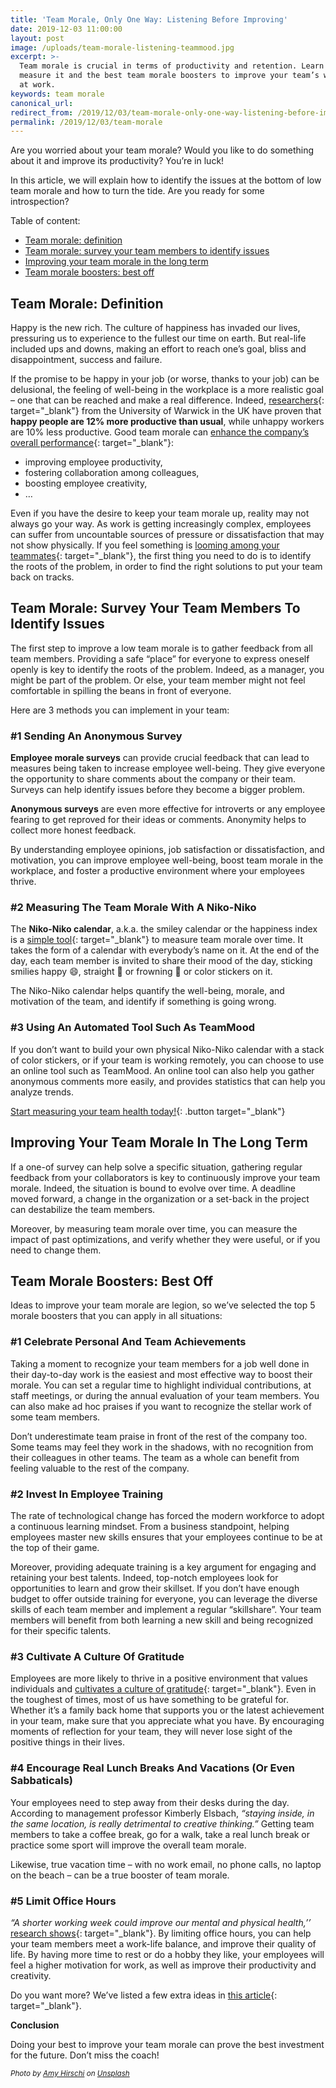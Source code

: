 ```yaml
---
title: 'Team Morale, Only One Way: Listening Before Improving'
date: 2019-12-03 11:00:00
layout: post
image: /uploads/team-morale-listening-teammood.jpg
excerpt: >-
  Team morale is crucial in terms of productivity and retention. Learn how to
  measure it and the best team morale boosters to improve your team’s wellbeing
  at work.
keywords: team morale
canonical_url:
redirect_from: /2019/12/03/team-morale-only-one-way-listening-before-improving.html
permalink: /2019/12/03/team-morale
---
```


Are you worried about your team morale? Would you like to do something about it and improve its productivity? You’re in luck\!

In this article, we will explain how to identify the issues at the bottom of low team morale and how to turn the tide. Are you ready for some introspection?

Table of content:

* [Team morale: definition](#team-morale-definition)
* [Team morale: survey your team members to identify issues](#team-morale-survey)
* [Improving your team morale in the long term](#improving-team-morale)
* [Team morale boosters: best off](#team-moral-boosters)

<a name="team-morale-definition"></a>

## Team Morale: Definition

Happy is the new rich. The culture of happiness has invaded our lives, pressuring us to experience to the fullest our time on earth. But real-life included ups and downs, making an effort to reach one’s goal, bliss and disappointment, success and failure.&nbsp;

If the promise to be happy in your job (or worse, thanks to your job) can be delusional, the feeling of well-being in the workplace is a more realistic goal – one that can be reached and make a real difference. Indeed, [researchers](http://www2.warwick.ac.uk/fac/soc/economics/staff/eproto/workingpapers/happinessproductivity.pdf){: target="_blank"} from the University of Warwick in the UK have proven that **happy people are 12% more productive than usual**, while unhappy workers are 10% less productive. Good team morale can [enhance the company’s overall performance](https://blog.teammood.com/en/2017/03/07/wellbeing-at-work-the-benefits-of-happiness-in-the-workplace.html){: target="_blank"}\:

* improving employee productivity,
* fostering collaboration among colleagues,
* boosting employee creativity,
* …&nbsp;

Even if you have the desire to keep your team morale up, reality may not always go your way. As work is getting increasingly complex, employees can suffer from uncountable sources of pressure or dissatisfaction that may not show physically. If you feel something is [looming among your teammates](https://blog.teammood.com/en/2017/04/11/8-warnings-that-a-crisis-is-looming-among-your-teammates.html){: target="_blank"}, the first thing you need to do is to identify the roots of the problem, in order to find the right solutions to put your team back on tracks.

<a name="team-morale-survey"></a>

## Team Morale: Survey Your Team Members To Identify Issues&nbsp;

The first step to improve a low team morale is to gather feedback from all team members. Providing a safe “place” for everyone to express oneself openly is key to identify the roots of the problem. Indeed, as a manager, you might be part of the problem. Or else, your team member might not feel comfortable in spilling the beans in front of everyone.&nbsp;

Here are 3 methods you can implement in your team:

### \#1 Sending An Anonymous Survey

**Employee morale surveys** can provide crucial feedback that can lead to measures being taken to increase employee well-being. They give everyone the opportunity to share comments about the company or their team. Surveys can help identify issues before they become a bigger problem.&nbsp;

**Anonymous surveys** are even more effective for introverts or any employee fearing to get reproved for their ideas or comments. Anonymity helps to collect more honest feedback.

By understanding employee opinions, job satisfaction or dissatisfaction, and motivation, you can improve employee well-being, boost team morale in the workplace, and foster a productive environment where your employees thrive.

### \#2 Measuring The Team Morale With A Niko-Niko

The **Niko-Niko calendar**, a.k.a. the smiley calendar or the happiness index is a [simple tool](https://blog.teammood.com/2018/07/24/evaluating-your-teams-health-with-the-niko-niko-calendar.html){: target="_blank"} to measure team morale over time. It takes the form of a calendar with everybody’s name on it. At the end of the day, each team member is invited to share their mood of the day, sticking smilies happy 😄, straight 😬 or frowning 🙁 or color stickers on it.&nbsp;

The Niko-Niko calendar helps quantify the well-being, morale, and motivation of the team, and identify if something is going wrong.

### \#3 Using An Automated Tool Such As TeamMood

If you don’t want to build your own physical Niko-Niko calendar with a stack of color stickers, or if your team is working remotely, you can choose to use an online tool such as TeamMood. An online tool can also help you gather anonymous comments more easily, and provides statistics that can help you analyze trends.

[Start measuring your team health today\!](https://www.teammood.com/en/){: .button target="_blank"}

<a name="improving-team-morale"></a>

## Improving Your Team Morale In The Long Term

If a one-of survey can help solve a specific situation, gathering regular feedback from your collaborators is key to continuously improve your team morale. Indeed, the situation is bound to evolve over time. A deadline moved forward, a change in the organization or a set-back in the project can destabilize the team members.&nbsp;

Moreover, by measuring team morale over time, you can measure the impact of past optimizations, and verify whether they were useful, or if you need to change them.&nbsp;

<a name="team-moral-boosters"></a>

## Team Morale Boosters: Best Off&nbsp;

Ideas to improve your team morale are legion, so we’ve selected the top 5 morale boosters that you can apply in all situations:

### \#1 Celebrate Personal And Team Achievements

Taking a moment to recognize your team members for a job well done in their day-to-day work is the easiest and most effective way to boost their morale. You can set a regular time to highlight individual contributions, at staff meetings, or during the annual evaluation of your team members. You can also make ad hoc praises if you want to recognize the stellar work of some team members.

Don’t underestimate team praise in front of the rest of the company too. Some teams may feel they work in the shadows, with no recognition from their colleagues in other teams. The team as a whole can benefit from feeling valuable to the rest of the company.

### \#2 Invest In Employee Training

The rate of technological change has forced the modern workforce to adopt a continuous learning mindset. From a business standpoint, helping employees master new skills ensures that your employees continue to be at the top of their game.&nbsp;

Moreover, providing adequate training is a key argument for engaging and retaining your best talents. Indeed, top-notch employees look for opportunities to learn and grow their skillset. If you don’t have enough budget to offer outside training for everyone, you can leverage the diverse skills of each team member and implement a regular “skillshare”. Your team members will benefit from both learning a new skill and being recognized for their specific talents.

### \#3 Cultivate A Culture Of Gratitude

Employees are more likely to thrive in a positive environment that values individuals and [cultivates a culture of gratitude](https://blog.teammood.com/2018/07/04/how-to-cultivate-a-workplace-culture-of-gratitude.html){: target="_blank"}. Even in the toughest of times, most of us have something to be grateful for. Whether it’s a family back home that supports you or the latest achievement in your team, make sure that you appreciate what you have. By encouraging moments of reflection for your team, they will never lose sight of the positive things in their lives.

### \#4 Encourage Real Lunch Breaks And Vacations (Or Even Sabbaticals)

Your employees need to step away from their desks during the day. According to management professor Kimberly Elsbach, *“staying inside, in the same location, is really detrimental to creative thinking.”* Getting team members to take a coffee break, go for a walk, take a real lunch break or practice some sport will improve the overall team morale.&nbsp;

Likewise, true vacation time – with no work email, no phone calls, no laptop on the beach – can be a true booster of team morale.&nbsp;

### \#5 Limit Office Hours

*“A shorter working week could improve our mental and physical health,’’* [research shows](https://www.economist.com/free-exchange/2013/09/24/get-a-life){: target="_blank"}. By limiting office hours, you can help your team members meet a work-life balance, and improve their quality of life. By having more time to rest or do a hobby they like, your employees will feel a higher motivation for work, as well as improve their productivity and creativity.

Do you want more? We’ve listed a few extra ideas in [this article](https://blog.teammood.com/2018/09/26/10-easy-ways-to-improve-the-mood-in-the-workplace.html){: target="_blank"}.&nbsp;

**Conclusion**

Doing your best to improve your team morale can prove the best investment for the future. Don’t miss the coach\!

<small><em>Photo by&nbsp;<a target="_blank" href="https://unsplash.com/@amyhirschi?utm_source=unsplash&amp;utm_medium=referral&amp;utm_content=creditCopyText">Amy Hirschi</a>&nbsp;on&nbsp;<a target="_blank" href="https://unsplash.com/?utm_source=unsplash&amp;utm_medium=referral&amp;utm_content=creditCopyText">Unsplash</a></em></small>